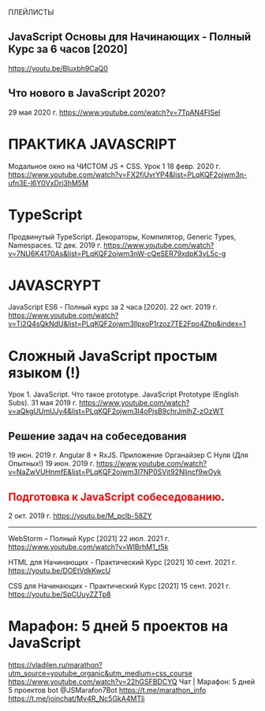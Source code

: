 ПЛЕЙЛИСТЫ

## JavaScript Основы для Начинающих - Полный Курс за 6 часов [2020]
https://youtu.be/Bluxbh9CaQ0

## Что нового в JavaScript 2020? 
29 мая 2020 г.
https://www.youtube.com/watch?v=7TpAN4FISeI

# ПРАКТИКА JAVASCRIPT
Модальное окно на ЧИСТОМ JS + CSS. Урок 1 18 февр. 2020 г.
https://www.youtube.com/watch?v=FX2fiUvrYP4&list=PLqKQF2ojwm3n-ufn3E-l6Y0VxDrj3hM5M

# TypeScript
Продвинутый TypeScript. Декораторы, Компилятор, Generic Types, Namespaces. 12 дек. 2019 г.
https://www.youtube.com/watch?v=7NU6K4170As&list=PLqKQF2ojwm3nW-cQeSER79xdpK3vL5c-g

# JAVASCRYPT
JavaScript ES6 - Полный курс за 2 часа [2020].  22 окт. 2019 г.
https://www.youtube.com/watch?v=Ti2Q4sQkNdU&list=PLqKQF2ojwm3llpxoP1rzoz7TE2Fpo4Zhp&index=1

# Сложный JavaScript простым языком (!)
Урок 1. JavaScript. Что такое prototype. JavaScript Prototype (English Subs). 31 мая 2019 г.
https://www.youtube.com/watch?v=aQkgUUmUJy4&list=PLqKQF2ojwm3l4oPjsB9chrJmlhZ-zOzWT

## Решение задач на собеседования
19 июн. 2019 г. Angular 8 + RxJS. Приложение Органайзер С Нуля (Для Опытных!) 19 июн. 2019 г.
https://www.youtube.com/watch?v=NaZwVUHnmfE&list=PLqKQF2ojwm3l7NP0SVit92Nljncf9wOyk


## <span style="color:red">Подготовка к JavaScript собеседованию</span>.
2 окт. 2019 г. https://youtu.be/M_pclb-58ZY

----
WebStorm – Полный Курс [2021] 22 июл. 2021 г.
https://www.youtube.com/watch?v=WlBrhM1_t5k

HTML для Начинающих - Практический Курс [2021] 10 сент. 2021 г.
https://youtu.be/DOEtVdkKwcU

CSS для Начинающих - Практический Курс [2021] 15 сент. 2021 г.
https://youtu.be/SpCUuyZZTp8

# Марафон: 5 дней 5 проектов на JavaScript
https://vladilen.ru/marathon?utm_source=youtube_organic&utm_medium=css_course
https://www.youtube.com/watch?v=22hGSFBDCYQ
Чат | Марафон: 5 дней 5 проектов
bot
@JSMarafon7Bot
https://t.me/marathon_info
https://t.me/joinchat/Mv4R_Nc5GkA4MTli